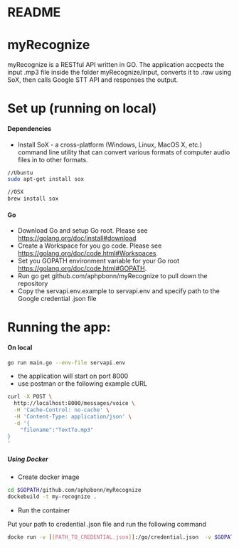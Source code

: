 # README #

# myRecognize
myRecognize is a RESTful API written in GO. The application accpects the input .mp3 file inside the folder myRecognize/input, converts it to .raw using SoX, then calls Google STT API and responses the output.


# Set up (running on local)

#### Dependencies
* Install SoX - a cross-platform (Windows, Linux, MacOS X, etc.) command line utility that can convert various formats of computer audio files in to other formats.
```sh
//Ubuntu
sudo apt-get install sox

//OSX
brew install sox
```

#### Go

* Download Go and setup Go root. Please see https://golang.org/doc/install#download
* Create a Workspace for you go code.  Please see https://golang.org/doc/code.html#Workspaces.
* Set you GOPATH environment variable for your Go root https://golang.org/doc/code.html#GOPATH.
* Run go get github.com/aphpbonn/myRecognize to pull down the repository
* Copy the servapi.env.example to servapi.env and specify path to the Google credential .json file


# Running the app:

#### On local

```sh
go run main.go --env-file servapi.env
```

* the application will start on port 8000
* use postman or the following example cURL
```sh
curl -X POST \
  http://localhost:8000/messages/voice \
  -H 'Cache-Control: no-cache' \
  -H 'Content-Type: application/json' \
  -d '{
	"filename":"TextTo.mp3"
}
'
```


##### Using Docker

* Create docker image

```sh
cd $GOPATH/github.com/aphpbonn/myRecognize
dockebuild -t my-recognize .
```

* Run the container

Put your path to credential .json file and run the following command

```sh
docke run -v [[PATH_TO_CREDENTIAL.json]]:/go/credential.json  -v $GOPATH/src/github.com/aphpbonn/myRecognize/input:/go/src/github.com/aphpbonn/myRecognize/input -e GOOGLE_APPLICATION_CREDENTIALS=/go/credential.json --publish 8000:8000 --name my-recognize --rm my-recognize
```